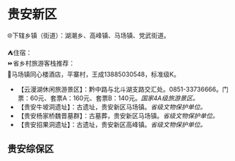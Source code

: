 # 贵安新区  
🌐下辖乡镇（街道）：湖潮乡、高峰镇、马场镇、党武街道。  
  
⛺住宿：  
⏩省乡村旅游客栈推荐：  
🔸马场镇同心楼酒店，平寨村，王成13885030548，标准级K。  
  
* 【云漫湖休闲旅游景区】：黔中路与北斗湖支路交汇处。0851-33736666。门票：60元、套票A：160元、套票B：140元。*国家4A级旅游景区。*    
* 【贵安牛坡洞遗址】：古遗址，贵安新区马场镇。*省级文物保护单位。*  
* 【贵安杨家桥魏晋墓群】：古墓葬，贵安新区马场镇。*省级文物保护单位。*  
* 【贵安招果洞遗址】：古遗址，贵安新区高峰镇。*省级文物保护单位。*  
  
## 贵安综保区